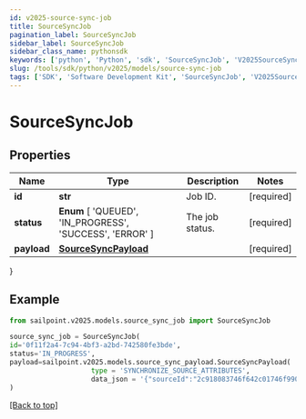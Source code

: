 ```yaml
---
id: v2025-source-sync-job
title: SourceSyncJob
pagination_label: SourceSyncJob
sidebar_label: SourceSyncJob
sidebar_class_name: pythonsdk
keywords: ['python', 'Python', 'sdk', 'SourceSyncJob', 'V2025SourceSyncJob']
slug: /tools/sdk/python/v2025/models/source-sync-job
tags: ['SDK', 'Software Development Kit', 'SourceSyncJob', 'V2025SourceSyncJob']
---
```


# SourceSyncJob

## Properties

| Name | Type | Description | Notes |
| --- | --- | --- | --- |
| **id** | **str** | Job ID. | [required] |
| **status** | **Enum** [ 'QUEUED', 'IN_PROGRESS', 'SUCCESS', 'ERROR' ] | The job status. | [required] |
| **payload** | [**SourceSyncPayload**](source-sync-payload) |  | [required] |

}

## Example

```python
from sailpoint.v2025.models.source_sync_job import SourceSyncJob

source_sync_job = SourceSyncJob(
id='0f11f2a4-7c94-4bf3-a2bd-742580fe3bde',
status='IN_PROGRESS',
payload=sailpoint.v2025.models.source_sync_payload.SourceSyncPayload(
                    type = 'SYNCHRONIZE_SOURCE_ATTRIBUTES',
                    data_json = '{"sourceId":"2c918083746f642c01746f990884012a"}', )
)

```

[[Back to top]](#)
